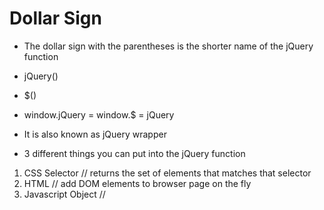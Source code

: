 # Dollar Sign

- The dollar sign with the parentheses is the shorter name of the jQuery function

- jQuery()
- $()

- window.jQuery = window.$ = jQuery

- It is also known as jQuery wrapper

* 3 different things you can put into the jQuery function

1. CSS Selector          // returns the set of elements that matches that selector
2. HTML                  // add DOM elements to browser page on the fly
3. Javascript Object     // 
